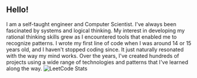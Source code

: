 ## Hello!
I am a self-taught engineer and Computer Scientist. I've always been fascinated by systems and logical thinking. My interest in developing my rational thinking skills grew as I encountered tools that enabled me to recognize patterns. I wrote my first line of code when I was around 14 or 15 years old, and I haven't stopped coding since. It just naturally resonated with the way my mind works.
Over the years, I've created hundreds of projects using a wide range of technologies and patterns that I've learned along the way.
![LeetCode Stats](https://leetcard.jacoblin.cool/Volentie?theme=unicorn&font=Secular%20One)
